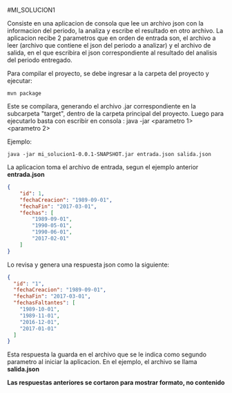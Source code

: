 #MI_SOLUCION1

Consiste en una aplicacion de consola que lee un archivo json con la informacion del periodo, la analiza y escribe el resultado en otro archivo.
La aplicacion recibe 2 parametros que en orden de entrada son, el archivo a leer (archivo que contiene el json del periodo a analizar) y el archivo de salida, en el que escribira el json correspondiente al resultado del analisis del periodo entregado.

Para compilar el proyecto, se debe ingresar a la carpeta del proyecto y ejecutar:
```
mvn package
```

Este se compilara, generando el archivo .jar correspondiente en la subcarpeta "target", dentro de la carpeta principal del proyecto.
Luego para ejecutarlo basta con escribir en consola : java -jar <nombre del ejecutable de la aplicacion> <parametro 1> <parametro 2>

Ejemplo:
```
java -jar mi_solucion1-0.0.1-SNAPSHOT.jar entrada.json salida.json
```

La aplicacion toma el archivo de entrada, segun el ejemplo anterior __entrada.json__

```json
{
    "id": 1,
    "fechaCreacion": "1989-09-01",
    "fechaFin": "2017-03-01",
    "fechas": [
        "1989-09-01",
        "1990-05-01",
        "1990-06-01",
        "2017-02-01"
    ]
}
```

Lo revisa y genera una respuesta json como la siguiente:

```json
{
  "id": "1",
  "fechaCreacion": "1989-09-01",
  "fechaFin": "2017-03-01",
  "fechasFaltantes": [
    "1989-10-01",
    "1989-11-01",
    "2016-12-01",
    "2017-01-01"
  ]
}
```
Esta respuesta la guarda en el archivo que se le indica como segundo parametro al iniciar la aplicacion. En el ejemplo, el archivo se llama __salida.json__

**__Las respuestas anteriores se cortaron para mostrar formato, no contenido__**


